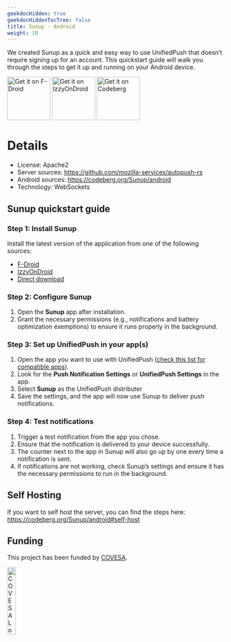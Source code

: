```yaml
---
geekdocHidden: true
geekdocHiddenTocTree: false
title: Sunup - Android
weight: 10
---
```


We created Sunup as a quick and easy way to use UnifiedPush that doesn’t require signing up for an account. This quickstart guide will walk you through the steps to get it up and running on your Android device.

[<img alt="Get it on F-Droid" src="/img/f-droid-badge.png" height=100>](https://f-droid.org/en/packages/org.unifiedpush.distributor.sunup/)
[<img alt="Get it on IzzyOnDroid" src="/img/IzzyOnDroid-badge.png" height=100 >](https://apt.izzysoft.de/fdroid/index/apk/org.unifiedpush.distributor.sunup)
[<img alt="Get it on Codeberg" src="/img/codeberg-badge.png" height=100>](https://codeberg.org/Sunup/android/releases)

# Details

* License: Apache2
* Server sources: <https://github.com/mozilla-services/autopush-rs>
* Android sources: <https://codeberg.org/Sunup/android>
* Technology: WebSockets

## Sunup quickstart guide

### Step 1: Install Sunup

Install the latest version of the application from one of the following sources:

* [F-Droid](https://f-droid.org/en/packages/org.unifiedpush.distributor.sunup/)
* [IzzyOnDroid](https://apt.izzysoft.de/fdroid/index/apk/org.unifiedpush.distributor.sunup)
* [Direct download](https://codeberg.org/Sunup/android/releases)

### Step 2: Configure Sunup

1. Open the **Sunup** app after installation.
2. Grant the necessary permissions (e.g., notifications and battery optimization exemptions) to ensure it runs properly in the background.

### Step 3: Set up UnifiedPush in your app(s)

1. Open the app you want to use with UnifiedPush ([check this list for compatible apps](/users/apps/)).
2. Look for the **Push Notification Settings** or **UnifiedPush Settings** in the app.
3. Select **Sunup** as the UnifiedPush distributer
4. Save the settings, and the app will now use Sunup to deliver push notifications.

### Step 4: Test notifications

1. Trigger a test notification from the app you chose.
2. Ensure that the notification is delivered to your device successfully.
3. The counter next to the app in Sunup will also go up by one every time a notification is sent.  
4. If notifications are not working, check Sunup’s settings and ensure it has the necessary permissions to run in the background.

## Self Hosting

If you want to self host the server, you can find the steps here: <https://codeberg.org/Sunup/android#self-host>

## Funding

This project has been funded by [COVESA](https://covesa.global).

[<img src="../../../img/COVESA_tag.jpg" alt="COVESA Logo" width="20%" />](https://covesa.global)

